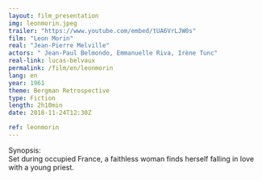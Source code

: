 ```yaml
---
layout: film_presentation
img: leonmorin.jpeg
trailer: "https://www.youtube.com/embed/tUA6VrLJW0s"
film: "Leon Morin"
real: "Jean-Pierre Melville"
actors: " Jean-Paul Belmondo, Emmanuelle Riva, Irène Tunc"
real-link: lucas-belvaux
permalink: /film/en/leonmorin
lang: en
year: 1961
theme: Bergman Retrospective
type: Fiction
length: 2h10min
date: 2018-11-24T12:30Z

ref: leonmorin
---
```



<span class="name"> Synopsis:</span> <br/>
<span class="resumefilm"> Set during occupied France, a faithless woman finds herself falling in love with a young priest.  </span>
